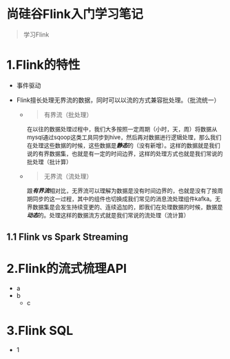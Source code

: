 # 尚硅谷Flink入门学习笔记



> 学习Flink

# 1.Flink的特性

+ 事件驱动

+ Flink擅长处理无界流的数据，同时可以以流的方式兼容批处理。（批流统一）
  + > 有界流（批处理）

    <font size=2>在以往的数据处理过程中，我们大多按照一定周期（小时，天，周）将数据从mysql通过sqoop这类工具同步到hive，然后再对数据进行逻辑处理，那么我们在处理这些数据的时候，这些数据是***静态***的（没有新增）。这样的数据就是我们说的有界数据集，也就是有一定的时间边界，这样的处理方式也就是我们常说的批处理（批计算）</font>

  + > 无界流（流处理）

    <font size=2>跟***有界流***相对比，无界流可以理解为数据是没有时间边界的，也就是没有了按周期同步的这一过程，其中的组件也切换成我们常见的消息流处理组件kafka。无界数据集是会发生持续变更的、连续追加的，即我们在处理数据的时候，数据是***动态***的。处理这样的数据流方式就是我们常说的流处理（流计算）</font>

    

    

## 1.1 Flink vs Spark Streaming


# 2.Flink的流式梳理API

+ a
+ b
  + c

# 3.Flink SQL

+ 1







